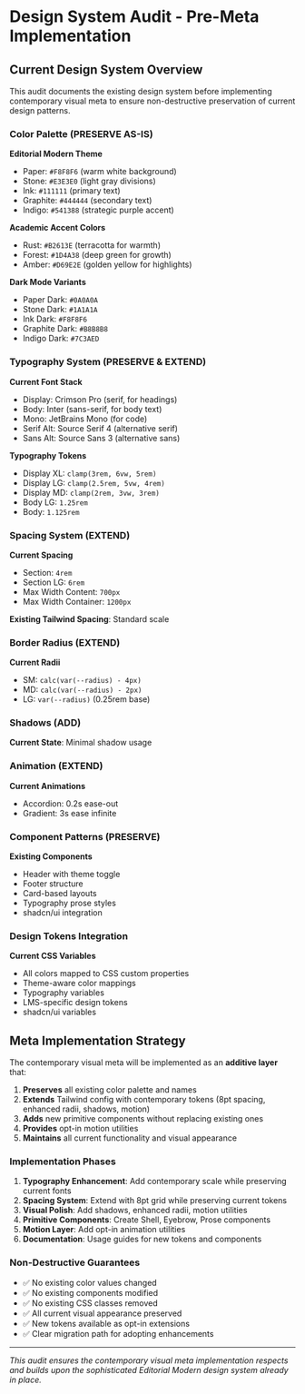 # Design System Audit - Pre-Meta Implementation

## Current Design System Overview

This audit documents the existing design system before implementing contemporary visual meta to ensure non-destructive preservation of current design patterns.

### Color Palette (PRESERVE AS-IS)

**Editorial Modern Theme**
- Paper: `#F8F8F6` (warm white background)
- Stone: `#E3E3E0` (light gray divisions)
- Ink: `#111111` (primary text)
- Graphite: `#444444` (secondary text)
- Indigo: `#541388` (strategic purple accent)

**Academic Accent Colors**
- Rust: `#B2613E` (terracotta for warmth)
- Forest: `#1D4A38` (deep green for growth)
- Amber: `#D69E2E` (golden yellow for highlights)

**Dark Mode Variants**
- Paper Dark: `#0A0A0A`
- Stone Dark: `#1A1A1A`
- Ink Dark: `#F8F8F6`
- Graphite Dark: `#B8B8B8`
- Indigo Dark: `#7C3AED`

### Typography System (PRESERVE & EXTEND)

**Current Font Stack**
- Display: Crimson Pro (serif, for headings)
- Body: Inter (sans-serif, for body text)
- Mono: JetBrains Mono (for code)
- Serif Alt: Source Serif 4 (alternative serif)
- Sans Alt: Source Sans 3 (alternative sans)

**Typography Tokens**
- Display XL: `clamp(3rem, 6vw, 5rem)`
- Display LG: `clamp(2.5rem, 5vw, 4rem)`
- Display MD: `clamp(2rem, 3vw, 3rem)`
- Body LG: `1.25rem`
- Body: `1.125rem`

### Spacing System (EXTEND)

**Current Spacing**
- Section: `4rem`
- Section LG: `6rem`
- Max Width Content: `700px`
- Max Width Container: `1200px`

**Existing Tailwind Spacing**: Standard scale

### Border Radius (EXTEND)

**Current Radii**
- SM: `calc(var(--radius) - 4px)`
- MD: `calc(var(--radius) - 2px)`
- LG: `var(--radius)` (0.25rem base)

### Shadows (ADD)

**Current State**: Minimal shadow usage

### Animation (EXTEND)

**Current Animations**
- Accordion: 0.2s ease-out
- Gradient: 3s ease infinite

### Component Patterns (PRESERVE)

**Existing Components**
- Header with theme toggle
- Footer structure
- Card-based layouts
- Typography prose styles
- shadcn/ui integration

### Design Tokens Integration

**Current CSS Variables**
- All colors mapped to CSS custom properties
- Theme-aware color mappings
- Typography variables
- LMS-specific design tokens
- shadcn/ui variables

## Meta Implementation Strategy

The contemporary visual meta will be implemented as an **additive layer** that:

1. **Preserves** all existing color palette and names
2. **Extends** Tailwind config with contemporary tokens (8pt spacing, enhanced radii, shadows, motion)
3. **Adds** new primitive components without replacing existing ones
4. **Provides** opt-in motion utilities
5. **Maintains** all current functionality and visual appearance

### Implementation Phases

1. **Typography Enhancement**: Add contemporary scale while preserving current fonts
2. **Spacing System**: Extend with 8pt grid while preserving current tokens
3. **Visual Polish**: Add shadows, enhanced radii, motion utilities
4. **Primitive Components**: Create Shell, Eyebrow, Prose components
5. **Motion Layer**: Add opt-in animation utilities
6. **Documentation**: Usage guides for new tokens and components

### Non-Destructive Guarantees

- ✅ No existing color values changed
- ✅ No existing components modified
- ✅ No existing CSS classes removed
- ✅ All current visual appearance preserved
- ✅ New tokens available as opt-in extensions
- ✅ Clear migration path for adopting enhancements

---

*This audit ensures the contemporary visual meta implementation respects and builds upon the sophisticated Editorial Modern design system already in place.*